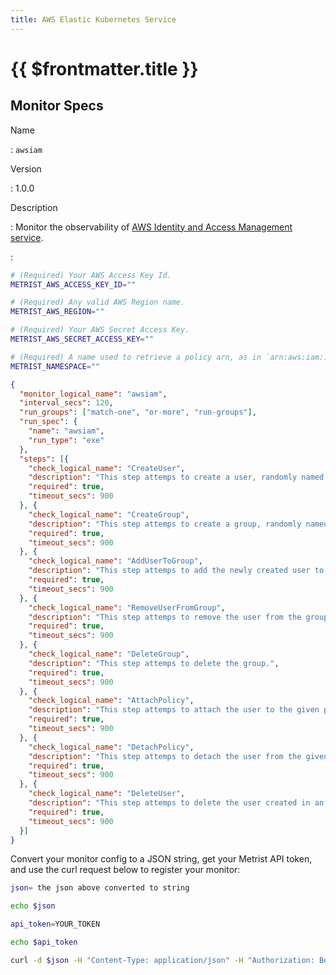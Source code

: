 ```yaml
---
title: AWS Elastic Kubernetes Service
---
```


# {{ $frontmatter.title }}

## Monitor Specs

Name

: `awsiam`

Version

: 1.0.0

Description

: Monitor the observability of [AWS Identity and Access Management service](https://aws.amazon.com/iam/).

: &nbsp;


<!--@include: /parts/_1.md-->


<!--@include: /parts/_2.md-->


<!--@include: /parts/_3.md-->


```sh
# (Required) Your AWS Access Key Id.
METRIST_AWS_ACCESS_KEY_ID=""

# (Required) Any valid AWS Region name.
METRIST_AWS_REGION=""

# (Required) Your AWS Secret Access Key.
METRIST_AWS_SECRET_ACCESS_KEY=""

# (Required) A name used to retrieve a policy arn, as in `arn:aws:iam::123456789000:policy/AwsIamMonitorTestPolicies/${THIS_NAME}-a_region-awsiam-testpolicy`.
METRIST_NAMESPACE=""
```

<!--@include: /parts/tips_env-vars.md -->


<!--@include: /parts/_4.md-->


```json
{
  "monitor_logical_name": "awsiam",
  "interval_secs": 120,
  "run_groups": ["match-one", "or-more", "run-groups"],
  "run_spec": {
    "name": "awsiam",
    "run_type": "exe"
  },
  "steps": [{
    "check_logical_name": "CreateUser",
    "description": "This step attemps to create a user, randomly named.",
    "required": true,
    "timeout_secs": 900
  }, {
    "check_logical_name": "CreateGroup",
    "description": "This step attemps to create a group, randomly named.",
    "required": true,
    "timeout_secs": 900
  }, {
    "check_logical_name": "AddUserToGroup",
    "description": "This step attemps to add the newly created user to the newly created group.",
    "required": true,
    "timeout_secs": 900
  }, {
    "check_logical_name": "RemoveUserFromGroup",
    "description": "This step attemps to remove the user from the group.",
    "required": true,
    "timeout_secs": 900
  }, {
    "check_logical_name": "DeleteGroup",
    "description": "This step attemps to delete the group.",
    "required": true,
    "timeout_secs": 900
  }, {
    "check_logical_name": "AttachPolicy",
    "description": "This step attemps to attach the user to the given policy arn.",
    "required": true,
    "timeout_secs": 900
  }, {
    "check_logical_name": "DetachPolicy",
    "description": "This step attemps to detach the user from the given policy arn.",
    "required": true,
    "timeout_secs": 900
  }, {
    "check_logical_name": "DeleteUser",
    "description": "This step attemps to delete the user created in an earlier step.",
    "required": true,
    "timeout_secs": 900
  }]
}
```

Convert your monitor config to a JSON string, get your Metrist API token, and use the curl request below to register your monitor:

```sh
json= the json above converted to string

echo $json

api_token=YOUR_TOKEN

echo $api_token

curl -d $json -H "Content-Type: application/json" -H "Authorization: Bearer $api_token" 'https://app.metrist.io/api/v0/monitor-config'

```

<!--@include: /parts/tips_api.md-->


<!--@include: /parts/_5.md-->


<!--@include: /parts/result.md-->